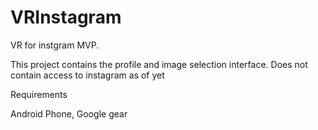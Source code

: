 # VRInstagram
VR for instgram MVP. 

This project contains the profile and image selection interface. 
Does not contain access to instagram as of yet

Requirements

Android Phone,
Google gear
